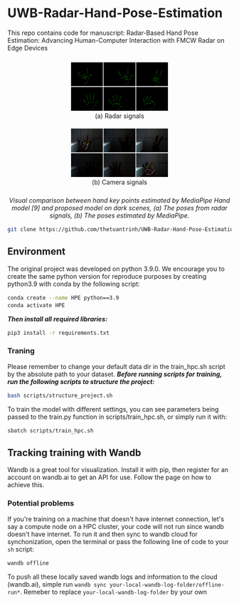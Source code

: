 # UWB-Radar-Hand-Pose-Estimation

This repo contains code for manuscript: Radar-Based Hand Pose Estimation: Advancing Human-Computer Interaction with FMCW Radar on Edge Devices


<p align="center">
  <figure style="display:inline-block; text-align:center; margin:10px;">
    <img src="docs/images/radar_dark_cases_demo.jpg" width="45%">
    <figcaption>(a) Radar signals</figcaption>
  </figure>
  <figure style="display:inline-block; text-align:center; margin:10px;">
    <img src="docs/images/cam_dark_cases_demo.jpg" width="45%">
    <figcaption>(b) Camera signals</figcaption>
  </figure>
</p>

<p align="center">
  <em>Visual comparison between hand key points estimated by MediaPipe Hand model [9] and proposed model on dark scenes, (a) The poses from radar signals, (b) The poses estimated by MediaPipe.</em>
</p>



```bash
git clone https://github.com/thetuantrinh/UWB-Radar-Hand-Pose-Estimation.git
```

## Environment
The original project was developed on python 3.9.0. We encourage you to create the same python version for reproduce purposes by creating python3.9 with conda by the following script:
```bash
conda create --name HPE python==3.9
conda activate HPE
```
***Then install all required libraries:***
```bash
pip3 install -r requirements.txt
```
### Traning
Please remember to change your default data dir in the train_hpc.sh script by the absolute path to your dataset.
***Before running scripts for training, run the following scripts to structure the project:***
```bash
bash scripts/structure_project.sh
```
To train the model with different settings, you can see parameters being passed to the train.py function in scripts/train_hpc.sh, or simply run it with:
```bash
sbatch scripts/train_hpc.sh
```
## Tracking training with Wandb
Wandb is a great tool for visualization. Install it with pip, then register for an account on wandb.ai to get an API for use. Follow the page on how to achieve this. 

### Potential problems
If you're training on a machine that doesn't have internet connection, let's say a compute node on a HPC cluster, your code will not run since wandb doesn't have internet. To run it and then sync to wandb cloud for synchonization, open the terminal or pass the following line of code to your `sh` script:
```bash
wandb offline
```
To push all these locally saved wandb logs and information to the cloud (wandb.ai), simple run `wandb sync your-local-wandb-log-folder/offline-run*`. Remeber to replace `your-local-wandb-log-folder` by your own

